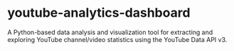 # youtube-analytics-dashboard
A Python-based data analysis and visualization tool for extracting and exploring YouTube channel/video statistics using the YouTube Data API v3.

